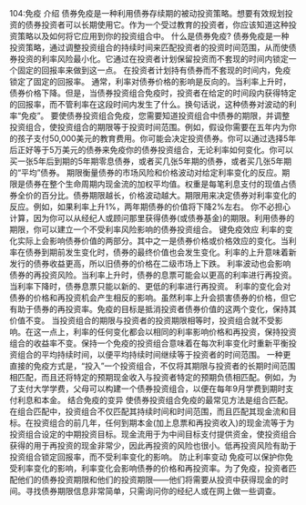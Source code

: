 104:免疫
介绍
债券免疫是一种利用债券存续期的被动投资策略。想要有效规划投资的债券投资者可以长期使用它。作为一个受过教育的投资者，你应该知道这种投资策略以及如何将它应用到你的投资组合中。
什么是债券免疫?
债券免疫是一种投资策略，通过调整投资组合的持续时间来匹配投资者的投资时间范围，从而使债券投资的利率风险最小化。它通过在投资者计划保留投资而不套现的时间内锁定一个固定的回报率来做到这一点。
在投资者计划持有债券而不套现的时间内，免疫锁定了固定的回报率。
通常，利率对债券价格的影响是反向的。当利率上升时，债券价格下降。但是，当债券投资组合免疫时，投资者在给定的时间段内获得特定的回报率，而不管利率在这段时间内发生了什么。换句话说，这种债券对波动的利率“免疫”。
要使债券投资组合免疫，您需要知道投资组合中债券的期限，并调整投资组合，使投资组合的期限等于投资时间范围。例如，假设你需要在五年内为你的孩子支付50,000美元的教育费用。你可能会决定投资债券。你可以通过选择5年后正好等于5万美元的债券来免疫你的债券投资组合，无论利率如何变化。你可以买一张5年后到期的5年期零息债券，或者买几张5年期的债券，或者买几张5年期的“平均”债券。
期限衡量债券的市场风险和价格波动对给定利率变化的反应。期限是债券在整个生命周期内现金流的加权平均值。权重是每笔利息支付的现值占债券全价的百分比。债券期限越长，价格波动越大。期限用来决定债券对利率变化的反应。例如，如果利率上升1%，两年期债券的价值将下降2%左右。
你不必担心计算，因为你可以从经纪人或顾问那里获得债券(或债券基金)的期限。利用债券的期限，你可以建立一个不受利率风险影响的债券投资组合。
键免疫效应
利率的变化实际上会影响债券价值的两部分。其中之一是债券价格或价格效应的变化。当利率在债券到期前发生变化时，债券的最终价值也会发生变化。利率的上升意味着新发行的债券收益更高，所以旧债券的价格在二级市场上下跌。
利率波动也会影响债券的再投资风险。当利率上升时，债券的息票可能会以更高的利率进行再投资。当利率下降时，债券息票只能以新的、更低的利率进行再投资。
利率的变化会对债券的价格和再投资机会产生相反的影响。虽然利率上升会损害债券的价格，但它有助于债券的再投资率。免疫的目标是抵消投资者债券价值的这两个变化，保持其价值不变。
当投资组合的期限与投资者的投资期限相等时，投资组合就不受影响。在这一点上，利率的任何变化都会以相同的利率影响价格和再投资，保持投资组合的收益率不变。保持一个免疫的投资组合意味着在每次利率变化时重新平衡投资组合的平均持续时间，以便平均持续时间继续等于投资者的时间范围。
一种更直接的免疫方式是，“投入”一个投资组合，不仅将其期限与投资者的长期时间范围相匹配，而且还将特定的预期现金收入与投资者特定的预期负债相匹配。例如，为了支付大学学费，父母可以构建一个债券投资组合，以便在每年9月学费到期时支付利息和本金。
结合免疫的变异
使债券投资组合免疫的最常见方法是组合匹配。在组合匹配中，投资组合不仅匹配其持续时间和时间范围，而且匹配其现金流和目标。在投资组合的前几年，任何到期本金(加上息票和再投资收入)的现金流等于为投资组合设定的中期投资目标。现金流用于为中间目标支付提供资金，使投资组合获得的用于再投资的现金非常少，因此再投资的风险也很小。低再投资风险有助于投资组合锁定回报率，而不受利率变化的影响。
防止利率变动
免疫可以保护你免受利率变化的影响，利率变化会影响债券的价格和再投资率。为了免疫，投资者匹配他们的债券投资期限和他们的投资期限——他们将需要从投资中获得现金的时间。寻找债券期限信息非常简单，只需询问你的经纪人或在网上做一些调查。
